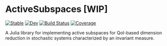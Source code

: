 # ActiveSubspaces [WIP]

[![Stable](https://img.shields.io/badge/docs-stable-blue.svg)](https://joannajzou.github.io/ActiveSubspaces.jl/stable/)
[![Dev](https://img.shields.io/badge/docs-dev-blue.svg)](https://joannajzou.github.io/ActiveSubspaces.jl/dev/)
[![Build Status](https://travis-ci.com/joannajzou/ActiveSubspaces.jl.svg?branch=main)](https://travis-ci.com/joannajzou/ActiveSubspaces.jl)
[![Coverage](https://coveralls.io/repos/github/joannajzou/ActiveSubspaces.jl/badge.svg?branch=main)](https://coveralls.io/github/joannajzou/ActiveSubspaces.jl?branch=main)
<!---               
[![Build Status](https://ci.appveyor.com/api/projects/status/github/joannajzou/ActiveSubspaces.jl?svg=true)](https://ci.appveyor.com/project/joannajzou/ActiveSubspaces-jl)
[![Coverage](https://codecov.io/gh/joannajzou/ActiveSubspaces.jl/branch/main/graph/badge.svg)](https://codecov.io/gh/joannajzou/ActiveSubspaces.jl) -->

A Julia library for implementing active subspaces for QoI-based dimension reduction in stochastic systems characterized by an invariant measure.
